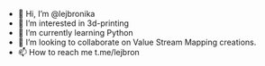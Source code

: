 - 👋 Hi, I’m @lejbronika
- 👀 I’m interested in 3d-printing
- 🌱 I’m currently learning Python
- 💞️ I’m looking to collaborate on Value Stream Mapping creations.
- 📫 How to reach me t.me/lejbron
